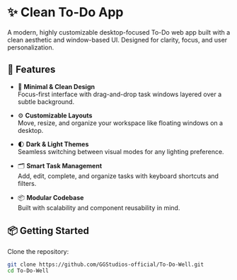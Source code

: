 # ✨ Clean To-Do App

A modern, highly customizable desktop-focused To-Do web app built with a clean aesthetic and window-based UI. Designed for clarity, focus, and user personalization.

## 🚀 Features

- 🧼 **Minimal & Clean Design**  
  Focus-first interface with drag-and-drop task windows layered over a subtle background.

- ⚙️ **Customizable Layouts**  
  Move, resize, and organize your workspace like floating windows on a desktop.

- 🌓 **Dark & Light Themes**  
  Seamless switching between visual modes for any lighting preference.

- 🗂️ **Smart Task Management**  
  Add, edit, complete, and organize tasks with keyboard shortcuts and filters.

- 📦 **Modular Codebase**  
  Built with scalability and component reusability in mind.

## 📦 Getting Started

Clone the repository:

```bash
git clone https://github.com/GGStudios-official/To-Do-Well.git
cd To-Do-Well


